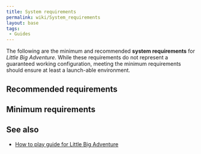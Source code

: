 ```yaml
---
title: System requirements
permalink: wiki/System_requirements
layout: base
tags:
 - Guides
---
```


The following are the minimum and recommended **system requirements**
for *Little Big Adventure*. While these requirements do not represent a
guaranteed working configuration, meeting the minimum requirements
should ensure at least a launch-able environment.

## Recommended requirements

## Minimum requirements

## See also

- [How to play guide for Little Big
  Adventure](How_to_play_guide_for_Little_Big_Adventure "wikilink")
